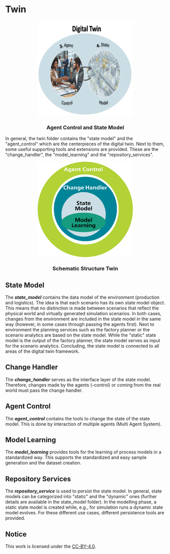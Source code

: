 # Twin

<div align="center">
    <img src="docs/assets/imgs/digital_twin_components.png" width="300" height="300" />
    <h3>Agent Control and State Model</h3> 
</div>

In general, the twin folder contains the "state model" and the "agent_control" 
which are the centerpieces of the digital twin. 
Next to them, some useful supporting tools and extensions are provided. 
These are the "change_handler", the "model_learning" and the "repository_services".

<div align="center">
   <img src="docs/assets/imgs/twin_schematic_structure.png" width="300" height="300" />
    <h3>Schematic Structure Twin</h3> 
</div>

## State Model

The ***state_model*** contains the data model of the environment (production and logistics).
The idea is that each scenario has its own state model object. 
This means that no distinction is made between scenarios 
that reflect the physical world and virtually generated simulation scenarios. 
In both cases, changes from the environment are included in the state model in the same way 
(however, in some cases through passing the agents first).
Next to environment the planning services such as the factory planner or 
the scenario analytics are based on the state model.
While the "static" state model is the output of the factory planner, 
the state model serves as input for the scenario analytics. 
Concluding, the state model is connected to all areas of the digital twin framework.

## Change Handler

The ***change_handler*** serves as the interface layer of the state model.
Therefore, changes made by the agents (-control) or coming from the real world must pass the change handler.

## Agent Control

The ***agent_control*** contains the tools to change the state of the state model.
This is done by interaction of multiple agents (Multi Agent System).

## Model Learning

The ***model_learning*** provides tools for the learning of process models in a standardized way.
This supports the standardized and easy sample generation and the dataset creation.

## Repository Services

The ***repository_service*** is used to persist the state model.
In general, state models can be categorized into "static" and the "dynamic" ones 
(further details are available in the state_model folder).
In the modelling phase, a static state model is created while, e.g., for simulation runs a dynamic state model evolves.
For these different use cases, different persistence tools are provided.

## Notice
This work is licensed under the [CC-BY-4.0](https://creativecommons.org/licenses/by/4.0/legalcode).